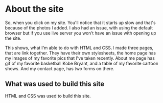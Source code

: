 # About the site
So, when you click on my site. You'll notice that it starts up slow
and that's because of the photos I added. I also had an issue, with 
using the default browser but if you use live server you won't have an issue with opening up the site.

This shows, what I'm able to do with HTML and CSS. I made three pages, that are link together. They have their own stylesheets, the home page has my images of my favorite pics that I've taken recently. About me page has gif of my favorite basketball Kobe Bryant, and a table of my favorite cartoon shows. And my contact page, has two forms on there.

## What was used to build this site
 HTML and CSS was used to build this site.

